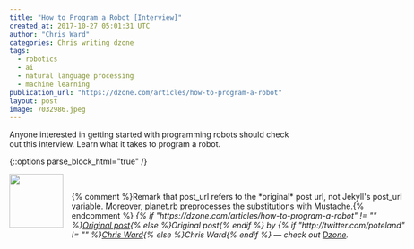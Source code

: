 ```yaml
---
title: "How to Program a Robot [Interview]"
created_at: 2017-10-27 05:01:31 UTC
author: "Chris Ward"
categories: Chris writing dzone
tags: 
  - robotics
  - ai
  - natural language processing
  - machine learning
publication_url: "https://dzone.com/articles/how-to-program-a-robot"
layout: post
image: 7032986.jpeg
---
```

Anyone interested in getting started with programming robots should check out this interview. Learn what it takes to program a robot.


{::options parse_block_html="true" /}
<div class="author">
   <img src="http://www.rss-specifications.com/rss-spec-rss.gif" style="width: 96px; height: 96;">
   <span style="position: absolute; padding: 32px 15px;">{% comment %}Remark that post_url refers to the *original* post url, not Jekyll's post_url variable. Moreover, planet.rb preprocesses the substitutions with Mustache.{% endcomment %}
      <i>{% if "https://dzone.com/articles/how-to-program-a-robot" != "" %}<a href="https://dzone.com/articles/how-to-program-a-robot">Original post</a>{% else %}Original post{% endif %} by {% if "http://twitter.com/poteland" != "" %}<a href="http://twitter.com/poteland">Chris Ward</a>{% else %}Chris Ward{% endif %} &mdash; check out <a href="https://dzone.com">Dzone</a>.</i>
  </span>
</div>
